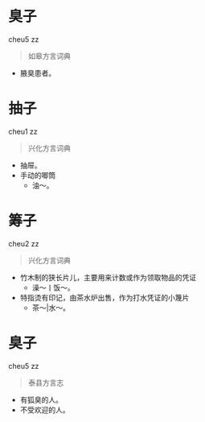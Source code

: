 # 臭子
cheu5 zz
> 如皋方言词典
- 腋臭患者。

# 抽子
cheu1 zz
> 兴化方言词典
- 抽屉。
- 手动的唧筒
  - 油～。

# 筹子
cheu2 zz
> 兴化方言词典
- 竹木制的狭长片儿，主要用来计数或作为领取物品的凭证
  - 澡～丨饭～。
- 特指烫有印记，由茶水炉出售，作为打水凭证的小篾片
  - 茶～|水～。

# 臭子
cheu5 zz
> 泰县方言志
- 有狐臭的人。
- 不受欢迎的人。
